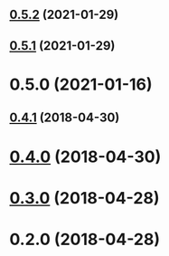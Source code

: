 <a name="0.5.2"></a>
## [0.5.2](https://github.com/mister-ben/videojs-mobile-ui/compare/v0.5.1...v0.5.2) (2021-01-29)

<a name="0.5.1"></a>
## [0.5.1](https://github.com/mister-ben/videojs-mobile-ui/compare/v0.5.0...v0.5.1) (2021-01-29)

<a name="0.5.0"></a>
# 0.5.0 (2021-01-16)

<a name="0.4.1"></a>
## [0.4.1](https://github.com/mister-ben/videojs-mobile-ui/compare/v0.4.0...v0.4.1) (2018-04-30)

<a name="0.4.0"></a>
# [0.4.0](https://github.com/mister-ben/videojs-mobile-ui/compare/v0.3.0...v0.4.0) (2018-04-30)

<a name="0.3.0"></a>
# [0.3.0](https://github.com/mister-ben/videojs-mobile-ui/compare/v0.2.0...v0.3.0) (2018-04-28)

<a name="0.2.0"></a>
# 0.2.0 (2018-04-28)

